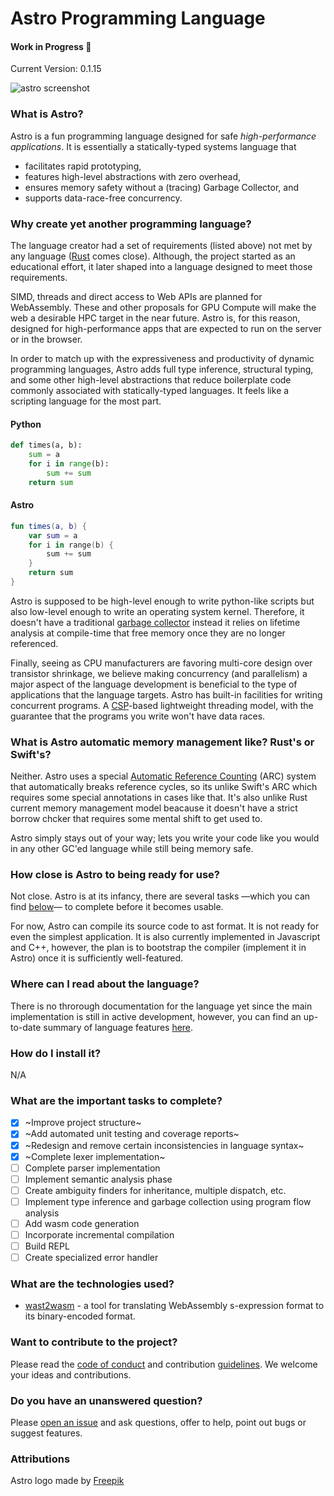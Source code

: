 
# Astro Programming Language
#### Work in Progress :construction:
Current Version: 0.1.15

![astro screenshot](https://github.com/astrolang/astro/blob/develop/media/syntax_screenshot.png)

### What is Astro?
Astro is a fun programming language designed for safe _high-performance applications_. It is essentially a statically-typed systems language that
- facilitates rapid prototyping,
- features high-level abstractions with zero overhead,
- ensures memory safety without a (tracing) Garbage Collector, and
- supports data-race-free concurrency.

### Why create yet another programming language?
The language creator had a set of requirements (listed above) not met by any language ([Rust](https://en.wikipedia.org/wiki/Rust_(programming_language)) comes close). Although, the project started as an educational effort, it later shaped into a language designed to meet those requirements.

SIMD, threads and direct access to Web APIs are planned for WebAssembly. These and other proposals for GPU Compute will make the web a desirable HPC target in the near future. Astro is, for this reason, designed for high-performance apps that are expected to run on the server or in the browser.

In order to match up with the expressiveness and productivity of dynamic programming languages, Astro adds full type inference, structural typing, and some other high-level abstractions that reduce boilerplate code commonly associated with statically-typed languages. It feels like a scripting language for the most part.

#### Python
```python
def times(a, b):
    sum = a
    for i in range(b):
        sum += sum
    return sum
```
#### Astro
```kotlin
fun times(a, b) {
    var sum = a
    for i in range(b) {
        sum += sum
    }
    return sum
}
```

Astro is supposed to be high-level enough to write python-like scripts but also low-level enough to write an operating system kernel. Therefore, it doesn't have a traditional [garbage collector](https://en.m.wikipedia.org/wiki/Garbage_collection_(computer_science)) instead it relies on lifetime analysis at compile-time that free memory once they are no longer referenced.

Finally, seeing as CPU manufacturers are favoring multi-core design over transistor shrinkage, we believe making concurrency (and parallelism) a major aspect of the language development is beneficial to the type of applications that the language targets. Astro has built-in facilities for writing concurrent programs. A [CSP](https://en.m.wikipedia.org/wiki/Communicating_sequential_processes)-based lightweight threading model, with the guarantee that the programs you write won't have data races.

### What is Astro automatic memory management like? Rust's or Swift's?
Neither.
Astro uses a special [Automatic Reference Counting](https://en.m.wikipedia.org/wiki/Reference_counting) (ARC) system that automatically breaks reference cycles, so its unlike Swift's ARC which requires some special annotations in cases like that.
It's also unlike Rust current memory management model beacause it doesn't have a strict borrow chcker that requires some mental shift to get used to.

Astro simply stays out of your way; lets you write your code like you would in any other GC'ed language while still being memory safe.

### How close is Astro to being ready for use?
Not close. Astro is at its infancy, there are several tasks —which you can find [below](#tasks)— to complete before it becomes usable.

For now, Astro can compile its source code to ast format. It is not ready for even the simplest application. It is also currently implemented in Javascript and C++, however, the plan is to bootstrap the compiler (implement it in Astro) once it is sufficiently well-featured.

### Where can I read about the language?
There is no throrough documentation for the language yet since the main implementation is still in active development, however, you can find an up-to-date summary of language features [here](docs/language/summary.ast).

### How do I install it?
N/A

### <a name="tasks"></a> What are the important tasks to complete?
- [x] ~Improve project structure~
- [x] ~Add automated unit testing and coverage reports~
- [x] ~Redesign and remove certain inconsistencies in language syntax~
- [x] ~Complete lexer implementation~
- [ ] Complete parser implementation
- [ ] Implement semantic analysis phase
- [ ] Create ambiguity finders for inheritance, multiple dispatch, etc.
- [ ] Implement type inference and garbage collection using program flow analysis
- [ ] Add wasm code generation
- [ ] Incorporate incremental compilation
- [ ] Build REPL
- [ ] Create specialized error handler

### What are the technologies used?
- [wast2wasm](https://www.npmjs.com/package/wast2wasm) - a tool for translating WebAssembly s-expression format to its binary-encoded format.

### Want to contribute to the project?
Please read the [code of conduct](CODE_OF_CONDUCT.md) and contribution [guidelines](CONTRIBUTING.md). We welcome your ideas and contributions.

### Do you have an unanswered question?
Please [open an issue](https://github.com/appcypher/astro/issues/new) and ask questions, offer to help, point out bugs or suggest features.

### Attributions
Astro logo made by [Freepik](https://www.freepik.com/)
